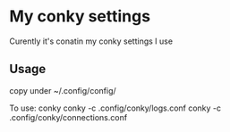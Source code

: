 # My conky settings

Curently it's conatin my conky settings I use

## Usage

copy under ~/.config/config/

To use:
conky
conky -c .config/conky/logs.conf
conky -c .config/conky/connections.conf
